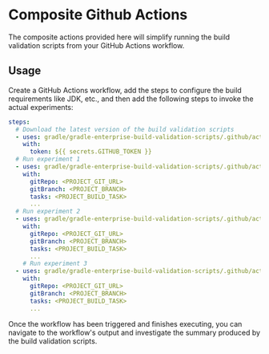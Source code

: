 # Composite Github Actions

The composite actions provided here will simplify running the build validation scripts from your GitHub Actions workflow.

## Usage

Create a GitHub Actions workflow, add the steps to configure the build requirements like JDK, etc., and then add the
following steps to invoke the actual experiments:

```yaml
steps:
  # Download the latest version of the build validation scripts
  - uses: gradle/gradle-enterprise-build-validation-scripts/.github/actions/gradle/download@v1.0.2
    with:
      token: ${{ secrets.GITHUB_TOKEN }}
  # Run experiment 1
  - uses: gradle/gradle-enterprise-build-validation-scripts/.github/actions/gradle/exp1@v1.0.2
    with:
      gitRepo: <PROJECT_GIT_URL>
      gitBranch: <PROJECT_BRANCH>
      tasks: <PROJECT_BUILD_TASK>
      ...
  # Run experiment 2
  - uses: gradle/gradle-enterprise-build-validation-scripts/.github/actions/gradle/exp2@v1.0.2
    with:
      gitRepo: <PROJECT_GIT_URL>
      gitBranch: <PROJECT_BRANCH>
      tasks: <PROJECT_BUILD_TASK>
      ...
    # Run experiment 3
  - uses: gradle/gradle-enterprise-build-validation-scripts/.github/actions/gradle/exp3@v1.0.2
    with:
      gitRepo: <PROJECT_GIT_URL>
      gitBranch: <PROJECT_BRANCH>
      tasks: <PROJECT_BUILD_TASK>
      ...
```

Once the workflow has been triggered and finishes executing, you can navigate to the workflow's output and investigate the summary
produced by the build validation scripts.
